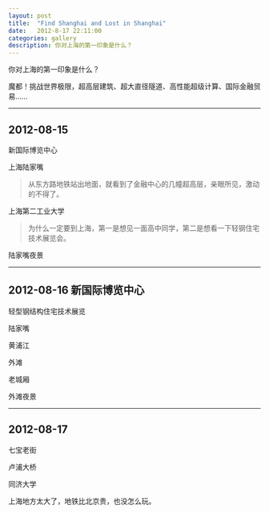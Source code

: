 ```yaml
---
layout: post
title:  "Find Shanghai and Lost in Shanghai"
date:   2012-8-17 22:11:00
categories: gallery
description: 你对上海的第一印象是什么？
---
```


你对上海的第一印象是什么？

魔都！挑战世界极限，超高层建筑、超大直径隧道、高性能超级计算、国际金融贸易……

------

## 2012-08-15 

新国际博览中心

上海陆家嘴

>从东方路地铁站出地面，就看到了金融中心的几幢超高层，亲眼所见，激动的不得了。

上海第二工业大学

>为什么一定要到上海，第一是想见一面高中同学，第二是想看一下轻钢住宅技术展览会。

陆家嘴夜景


------

## 2012-08-16 新国际博览中心

轻型钢结构住宅技术展览

陆家嘴

黄浦江

外滩

老城厢

外滩夜景

------

## 2012-08-17

七宝老街

卢浦大桥

同济大学

上海地方太大了，地铁比北京贵，也没怎么玩。
